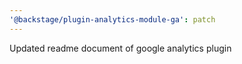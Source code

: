 ```yaml
---
'@backstage/plugin-analytics-module-ga': patch
---
```


Updated readme document of google analytics plugin
